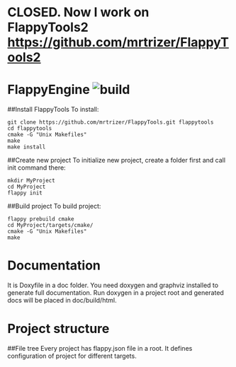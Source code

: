 CLOSED. Now I work on FlappyTools2 https://github.com/mrtrizer/FlappyTools2
=========
# FlappyEngine ![build](https://travis-ci.org/mrtrizer/FlappyTools.svg?branch=master)
##Install FlappyTools
To install:

	git clone https://github.com/mrtrizer/FlappyTools.git flappytools
	cd flappytools
	cmake -G "Unix Makefiles"
	make
	make install

##Create new project
To initialize new project, create a folder first and call init command there:

	mkdir MyProject
	cd MyProject
	flappy init

##Build project
To build project:

	flappy prebuild cmake
	cd MyProject/targets/cmake/
	cmake -G "Unix Makefiles"
	make

# Documentation
It is Doxyfile in a doc folder. You need doxygen and graphviz installed to generate full documentation. Run doxygen in a project root and generated docs will be placed in doc/build/html.

# Project structure
##File tree
Every project has flappy.json file in a root. It defines configuration of project for different targets.
